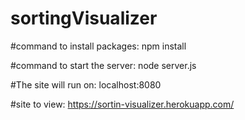 # sortingVisualizer
#command to install packages: npm install

#command to start the server: node server.js

#The site will run on: localhost:8080

#site to view: https://sortin-visualizer.herokuapp.com/
